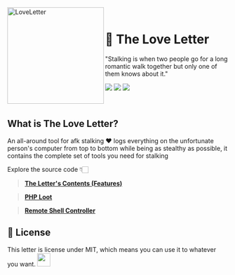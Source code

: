﻿﻿<div>
  <img width="220" align="left" src="https://i.ibb.co/1XbwZfX/image-removebg-preview-7.png" alt="LoveLetter"/>
  <br>
  <h1>💌 The Love Letter</h1>
  <p>"Stalking is when two people go for a long romantic walk together but only one of them knows about it."</p>
</div>

![](https://img.shields.io/badge/Made%20in-💻%20C%23-97C9E0)
![](https://img.shields.io/badge/Made%20with-❤️%20Love-EDA4C5)
![](https://img.shields.io/badge/Strong-🔪%20Persistence-F7F7BC)

<br/>

## What is The Love Letter?
An all-around tool for afk stalking ❤️ logs everything on the unfortunate person's computer from top to bottom while being as stealthy as possible, it contains the complete set of tools you need for stalking

Explore the source code 👇🏻
> [**The Letter's Contents (Features)**](Client/Armitage/README.md)

> [**PHP Loot**](Server/)

> [**Remote Shell Controller**](Controller/)

## 📝 License
This letter is license under MIT, which means you can use it to whatever you want.  <img  width="30" src="https://i.ibb.co/svvHn1K/684-6848954-anime-thumbs-up-png-png-download-transparent-png-removebg-preview.png"/>
